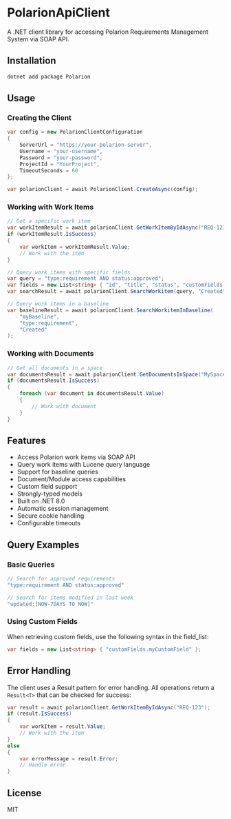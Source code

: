 # PolarionApiClient

A .NET client library for accessing Polarion Requirements Management System via SOAP API.

## Installation

```sh
dotnet add package Polarion
```

## Usage

### Creating the Client

```csharp
var config = new PolarionClientConfiguration
{
    ServerUrl = "https://your-polarion-server",
    Username = "your-username",
    Password = "your-password",
    ProjectId = "YourProject",
    TimeoutSeconds = 60
};

var polarionClient = await PolarionClient.CreateAsync(config);
```

### Working with Work Items

```csharp
// Get a specific work item
var workItemResult = await polarionClient.GetWorkItemByIdAsync("REQ-123");
if (workItemResult.IsSuccess)
{
    var workItem = workItemResult.Value;
    // Work with the item
}

// Query work items with specific fields
var query = "type:requirement AND status:approved";
var fields = new List<string> { "id", "title", "status", "customFields.myCustomField" };
var searchResult = await polarionClient.SearchWorkitem(query, "Created", fields);

// Query work items in a baseline
var baselineResult = await polarionClient.SearchWorkitemInBaseline(
    "myBaseline", 
    "type:requirement", 
    "Created"
);
```

### Working with Documents

```csharp
// Get all documents in a space
var documentsResult = await polarionClient.GetDocumentsInSpace("MySpace");
if (documentsResult.IsSuccess)
{
    foreach (var document in documentsResult.Value)
    {
        // Work with document
    }
}
```

## Features

- Access Polarion work items via SOAP API
- Query work items with Lucene query language
- Support for baseline queries
- Document/Module access capabilities
- Custom field support
- Strongly-typed models
- Built on .NET 8.0
- Automatic session management
- Secure cookie handling
- Configurable timeouts

## Query Examples

### Basic Queries
```csharp
// Search for approved requirements
"type:requirement AND status:approved"

// Search for items modified in last week
"updated:[NOW-7DAYS TO NOW]"
```

### Using Custom Fields
When retrieving custom fields, use the following syntax in the field_list:
```csharp
var fields = new List<string> { "customFields.myCustomField" };
```

## Error Handling

The client uses a Result pattern for error handling. All operations return a `Result<T>` that can be checked for success:

```csharp
var result = await polarionClient.GetWorkItemByIdAsync("REQ-123");
if (result.IsSuccess)
{
    var workItem = result.Value;
    // Work with the item
}
else
{
    var errorMessage = result.Error;
    // Handle error
}
```

## License

MIT
